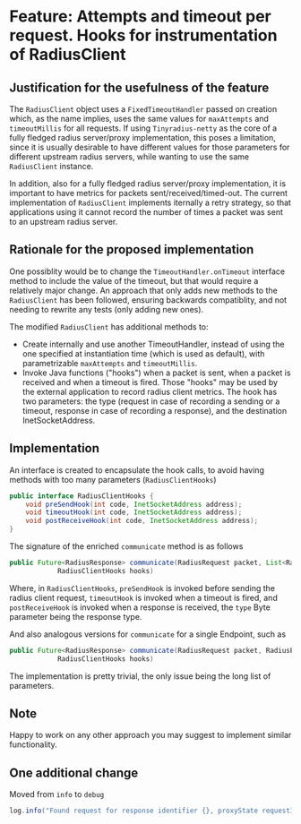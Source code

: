 # Feature: Attempts and timeout per request. Hooks for instrumentation of RadiusClient

## Justification for the usefulness of the feature

The `RadiusClient` object uses a `FixedTimeoutHandler` passed on creation which, as the name implies, uses the same values for `maxAttempts` and `timeoutMillis` for all requests. If using `Tinyradius-netty` as the core of a fully fledged radius server/proxy implementation, this poses a limitation, since it is usually desirable to have different values for those parameters for different upstream radius servers, while wanting to use the same `RadiusClient` instance.

In addition, also for a fully fledged radius server/proxy implementation, it is important to have metrics for packets sent/received/timed-out. The current implementation of `RadiusClient` implements iternally a retry strategy, so that applications using it cannot record the number of times a packet was sent to an upstream radius server.

## Rationale for the proposed implementation

One possiblity would be to change the `TimeoutHandler.onTimeout` interface method to include the value of the timeout, but that would require a relatively major change. An approach that only adds new methods to the `RadiusClient` has been followed, ensuring backwards compatiblity, and not needing to rewrite any tests (only adding new ones).

The modified `RadiusClient` has additional methods to:
- Create internally and use another TimeoutHandler, instead of using the one specified at instantiation time (which is used as default), with parametrizable `maxAttempts` and `timeoutMillis`. 
- Invoke Java functions ("hooks") when a packet is sent, when a packet is received and when a timeout is fired. Those "hooks" may be used by the external application to record radius client metrics. The hook has two parameters: the type (request in case of recording a sending or a timeout, response in case of recording a response), and the destination InetSocketAddress.

## Implementation

An interface is created to encapsulate the hook calls, to avoid having methods with too many parameters (`RadiusClientHooks`)

```java
public interface RadiusClientHooks {
    void preSendHook(int code, InetSocketAddress address);
    void timeoutHook(int code, InetSocketAddress address);
    void postReceiveHook(int code, InetSocketAddress address);
}
```

The signature of the enriched `communicate` method is as follows

```java
public Future<RadiusResponse> communicate(RadiusRequest packet, List<RadiusEndpoint> endpoints, int maxAttempts, int timeoutMillis,
            RadiusClientHooks hooks)
```

Where, in `RadiusClientHooks`, `preSendHook` is invoked before sending the radius client request, `timeoutHook` is invoked when a timeout is fired, and `postReceiveHook` is invoked when a response is received, the `type` Byte parameter being the response type.

And also analogous versions for `communicate` for a single Endpoint, such as

```java
public Future<RadiusResponse> communicate(RadiusRequest packet, RadiusEndpoint endpoint, int maxAttempts, int timeoutMillis,
            RadiusClientHooks hooks)
```

The implementation is pretty trivial, the only issue being the long list of parameters.

## Note

Happy to work on any other approach you may suggest to implement similar functionality.


## One additional change

Moved from `info` to `debug` 
```java
log.info("Found request for response identifier {}, proxyState requestId '{}'",...)
```
